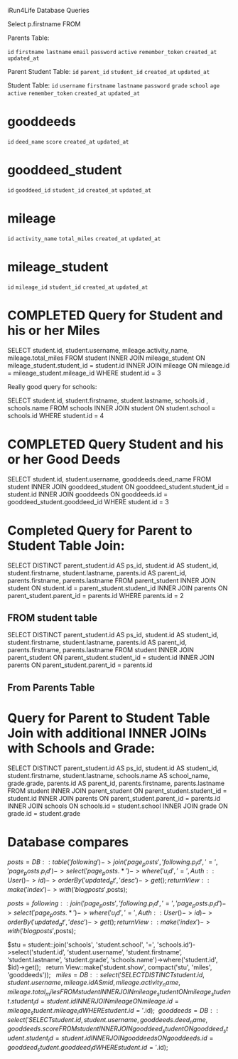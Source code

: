 iRun4Life Database Queries

Select p.firstname FROM


Parents Table:

`id` 
`firstname`
`lastname` 
`email` 
`password`
`active`
`remember_token`
`created_at`
`updated_at`


Parent Student Table:
`id` 
`parent_id`
`student_id`
`created_at`
`updated_at`

Student Table:
`id`
`username`
`firstname`
`lastname`
`password`
`grade` 
`school`
`age`
`active`
`remember_token`
`created_at`
`updated_at`

# gooddeeds
  `id` 
  `deed_name`
  `score` 
  `created_at`
  `updated_at`


# gooddeed_student
`id` 
`gooddeed_id`
`student_id` 
`created_at` 
`updated_at` 

# mileage
  `id` 
  `activity_name`
  `total_miles` 
  `created_at` 
  `updated_at` 
# mileage_student
  `id` 
  `mileage_id`
  `student_id`
  `created_at`
  `updated_at`


#


# COMPLETED Query for Student and his or her Miles

SELECT student.id, student.username, mileage.activity_name, mileage.total_miles FROM student INNER JOIN mileage_student ON mileage_student.student_id = student.id INNER JOIN mileage ON mileage.id = mileage_student.mileage_id WHERE student.id = 3


Really good query for schools:

SELECT student.id, student.firstname, student.lastname, schools.id , schools.name FROM schools INNER JOIN student ON student.school = schools.id WHERE student.id = 4


# COMPLETED Query Student and his or her Good Deeds

SELECT student.id, student.username, gooddeeds.deed_name FROM student INNER JOIN gooddeed_student ON gooddeed_student.student_id = student.id INNER JOIN gooddeeds ON gooddeeds.id = gooddeed_student.gooddeed_id WHERE student.id = 3


# Completed Query for Parent to Student Table Join:

SELECT DISTINCT parent_student.id AS ps_id, student.id AS student_id, student.firstname, student.lastname, parents.id AS parent_id, parents.firstname, parents.lastname FROM parent_student INNER JOIN student ON student.id = parent_student.student_id INNER JOIN parents ON parent_student.parent_id = parents.id WHERE parents.id = 2


## FROM student table

SELECT DISTINCT parent_student.id AS ps_id, student.id AS student_id, student.firstname, student.lastname, parents.id AS parent_id, parents.firstname, parents.lastname FROM student INNER JOIN parent_student ON parent_student.student_id = student.id INNER JOIN parents ON parent_student.parent_id = parents.id


## From Parents Table





# Query for Parent to Student Table Join with additional INNER JOINs with Schools and Grade:

SELECT DISTINCT parent_student.id AS ps_id, student.id AS student_id, student.firstname, student.lastname, schools.name AS school_name, grade.grade, parents.id AS parent_id, parents.firstname, parents.lastname FROM student INNER JOIN parent_student ON parent_student.student_id = student.id INNER JOIN parents ON parent_student.parent_id = parents.id INNER JOIN schools ON schools.id = student.school INNER JOIN grade ON grade.id = student.grade








# Database compares




$posts=DB::table('following')
    ->join('page_posts', 'following.p_id', '=', 'page_posts.p_id')
    ->select('page_posts.*')
    ->where('u_id','=',Auth::User()->id)
    ->orderBy('updated_at','desc')
    ->get();
        return View::make('index')->with('blogposts',$posts);


$posts=following::join('page_posts', 'following.p_id', '=', 'page_posts.p_id')
->select('page_posts.*')
->where('u_id','=',Auth::User()->id)
->orderBy('updated_at','desc')
->get();
    return View::make('index')->with('blogposts',$posts);


$stu = student::join('schools', 'student.school', '=', 'schools.id’)->select('student.id’, ‘student.username’, ‘student.firstname’, ‘student.lastname’, ‘student.grade’, ‘schools.name')->where('student.id', $id)->get();  	return View::make('student.show', compact('stu', 'miles', 'gooddeeds'));  		$miles = DB::select('SELECT DISTINCT student.id, student.username, mileage.id AS mid, mileage.activity_name, mileage.total_miles FROM student INNER JOIN mileage_student ON mileage_student.student_id = student.id INNER JOIN mileage ON mileage.id = mileage_student.mileage_id WHERE student.id = '.$id); 		$gooddeeds = DB::select('SELECT student.id, student.username, gooddeeds.deed_name, gooddeeds.score FROM student INNER JOIN gooddeed_student ON gooddeed_student.student_id = student.id INNER JOIN gooddeeds ON gooddeeds.id = gooddeed_student.gooddeed_id WHERE student.id = '.$id);  		


